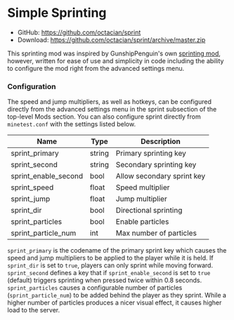 Simple Sprinting
================
- GitHub: https://github.com/octacian/sprint
- Download: https://github.com/octacian/sprint/archive/master.zip

This sprinting mod was inspired by GunshipPenguin's own [sprinting mod](https://forum.minetest.net/viewtopic.php?t=9650), however, written for ease of use and simplicity in code including the ability to configure the mod right from the advanced settings menu.

### Configuration

The speed and jump multipliers, as well as hotkeys, can be configured directly from the advanced settings menu in the sprint subsection of the top-level Mods section. You can also configure sprint directly from `minetest.conf` with the settings listed below.

| Name                 | Type   | Description                |
| -------------------- | ------ | -------------------------- |
| sprint_primary       | string | Primary sprinting key      |
| sprint_second        | string | Secondary sprinting key    |
| sprint_enable_second | bool   | Allow secondary sprint key |
| sprint_speed         | float  | Speed multiplier           |
| sprint_jump          | float  | Jump multiplier            |
| sprint_dir           | bool   | Directional sprinting      |
| sprint_particles     | bool   | Enable particles           |
| sprint_particle_num  | int    | Max number of particles    |

`sprint_primary` is the codename of the primary sprint key which causes the speed and jump multipliers to be applied to the player while it is held. If `sprint_dir` is set to `true`, players can only sprint while moving forward. `sprint_second` defines a key that if `sprint_enable_second` is set to `true` (default) triggers sprinting when pressed twice within 0.8 seconds. `sprint_particles` causes a configurable number of particles (`sprint_particle_num`) to be added behind the player as they sprint. While a higher number of particles produces a nicer visual effect, it causes higher load to the server.

